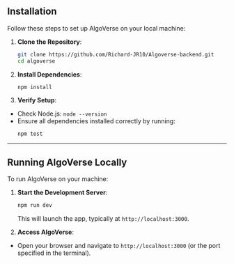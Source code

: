## Installation

Follow these steps to set up AlgoVerse on your local machine:

1. **Clone the Repository**:
   ```bash
   git clone https://github.com/Richard-JR10/Algoverse-backend.git
   cd algoverse
   ```

2. **Install Dependencies**:
    ```bash
    npm install
    ```

3. **Verify Setup**:
- Check Node.js: `node --version`
- Ensure all dependencies installed correctly by running:
     ```bash
     npm test
     ```

---

## Running AlgoVerse Locally

To run AlgoVerse on your machine:

1. **Start the Development Server**:
     ```bash
     npm run dev
     ```
     This will launch the app, typically at `http://localhost:3000`.


2. **Access AlgoVerse**:
- Open your browser and navigate to `http://localhost:3000` (or the port specified in the terminal).

